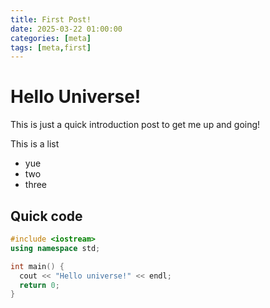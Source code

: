 ```yaml
---
title: First Post!
date: 2025-03-22 01:00:00
categories: [meta]
tags: [meta,first]
---
```


# Hello Universe!

This is just a quick introduction post to get me up and going!

This is a list
* yue
* two
* three

## Quick code
```c++
#include <iostream>
using namespace std;

int main() {
  cout << "Hello universe!" << endl;
  return 0;
}
```
